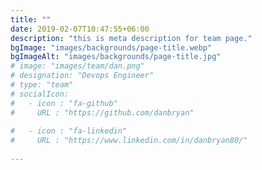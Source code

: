 ```yaml
---
title: ""
date: 2019-02-07T10:47:55+06:00
description: "this is meta description for team page."
bgImage: "images/backgrounds/page-title.webp"
bgImageAlt: "images/backgrounds/page-title.jpg"
# image: "images/team/dan.png"
# designation: "Devops Engineer"
# type: "team"
# socialIcon:
#   - icon : "fa-github"
#     URL : "https://github.com/danbryan"
    
#   - icon : "fa-linkedin"
#     URL : "https://www.linkedin.com/in/danbryan80/"
    
---
```


